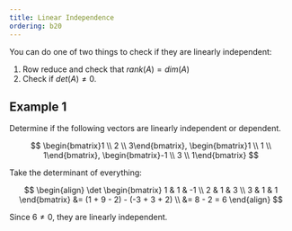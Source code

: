 ```yaml
---
title: Linear Independence
ordering: b20
---
```


You can do one of two things to check if they are linearly independent:

1. Row reduce and check that $rank(A) = dim(A)$
2. Check if $det(A) \not = 0$.

## Example 1

Determine if the following vectors are linearly independent or dependent.

$$
\begin{bmatrix}1 \\ 2 \\ 3\end{bmatrix},
\begin{bmatrix}1 \\ 1 \\ 1\end{bmatrix},
\begin{bmatrix}-1 \\ 3 \\ 1\end{bmatrix}
$$

Take the determinant of everything:

$$
\begin{align}
\det \begin{bmatrix}
1 & 1 & -1 \\
2 & 1 & 3 \\
3 & 1 & 1
\end{bmatrix} &= (1 + 9 - 2) - (-3 + 3 + 2) \\
&= 8 - 2 = 6
\end{align}
$$

Since $6 \not = 0$, they are linearly independent.
